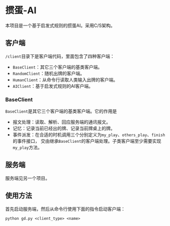 # 掼蛋-AI
本项目是一个基于启发式规则的掼蛋AI。采用C/S架构。

## 客户端
`/client`目录下是客户端代码，里面包含了四种客户端：
- `BaseClient`：其它三个客户端的基类客户端。
- `RandomClient`：随机出牌的客户端。
- `HumanClient`：从命令行读取人类输入出牌的客户端。
- `AIClient`：基于启发式规则的AI客户端。

### BaseClient
`BaseClient`是其它三个客户端的基类客户端。它的作用是
- 报文处理：读取、解析、回应服务端的通讯报文。
- 记忆：记录当前已经出的牌、记录当前牌桌上的牌。
- 事件派发：在合适的时机调用三个分别定义为`my_play`、`others_play`、`finish`的事件接口，
交由继承`BaseClient`的客户端处理。子类客户端至少需要实现`my_play`方法。

## 服务端
服务端见另一个项目。

## 使用方法
首先启动服务端，然后从命令行使用下面的指令启动客户端：

    python gd.py <client_type> <name>